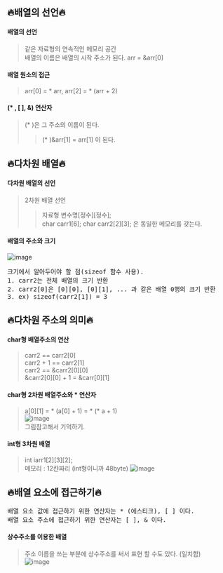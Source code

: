 ## 🔥배열의 선언🔥

#### 배열의 선언
> 같은 자료형의 연속적인 메모리 공간  
> 배열의 이름은 배열의 시작 주소가 된다. arr = &arr[0]

#### 배열 원소의 접근
> arr[0] = * arr, arr[2] = * (arr + 2)

#### (* , [ ], &) 연산자
> (* )은 그 주소의 이름이 된다.
> > (* )&arr[1] = arr[1] 이 된다.

## 🔥다차원 배열🔥
#### 다차원 배열의 선언
> 2차원 배열 선언  
> > 자료형 변수명[정수][정수];  
> >char carr1[6]; char carr2[2][3]; 은 동일한 메모리를 갖는다.
#### 배열의 주소와 크기
![image](https://user-images.githubusercontent.com/77817094/171774912-4ab8a08b-2dce-4c1b-8a7b-159c68d19f2a.png)  
<pre>
크기에서 알아두어야 할 점(sizeof 함수 사용).  
1. carr2는 전체 배열의 크기 반환  
2. carr2[0]은 [0][0], [0][1], ... 과 같은 배열 0행의 크기 반환
3. ex) sizeof(carr2[1]) = 3
</pre>

## 🔥다차원 주소의 의미🔥

#### char형 배열주소의 연산  
> carr2 == carr2[0]  
> carr2 + 1 == carr2[1]   
> carr2 == &carr2[0][0]  
> &carr2[0][0] + 1 = &carr[0][1]

#### char형 2차원 배열주소와 * 연산자
> a[0][1] = * (a[0] + 1) = * (* a + 1)  
> ![image](https://user-images.githubusercontent.com/77817094/171778588-20112ccd-8132-40ab-addf-5e8170652961.png)  
> 그림참고해서 기억하기.

#### int형 3차원 배열
> int iarr1[2][3][2];  
> 메모리 : 12칸짜리 (int형이니까 48byte)
> ![image](https://user-images.githubusercontent.com/77817094/171779610-de981900-f430-46f4-a679-85259758bc39.png)

## 🔥배열 요소에 접근하기🔥
<pre>
배열 요소 값에 접근하기 위한 연산자는 * (에스티크), [ ] 이다.
배열 요소 주소에 접근하기 위한 연산자는 [ ], & 이다.  
</pre>
#### 상수주소를 이용한 배열  
> 주소 이름을 쓰는 부분에 상수주소를 써서 표현 할 수도 있다. (일치함)  
> ![image](https://user-images.githubusercontent.com/77817094/171793533-5456911a-6b20-4067-8a58-4495c5887d0c.png)
